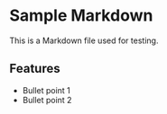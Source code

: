 # Sample Markdown

This is a Markdown file used for testing.

## Features
- Bullet point 1
- Bullet point 2
